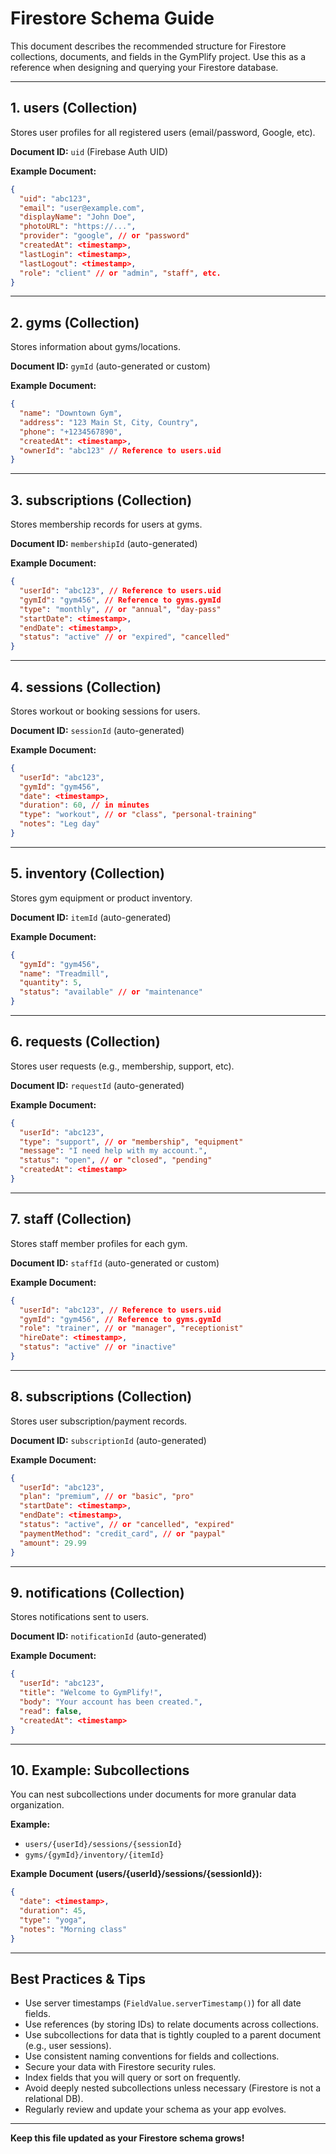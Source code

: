 # Firestore Schema Guide

This document describes the recommended structure for Firestore collections, documents, and fields in the GymPlify project. Use this as a reference when designing and querying your Firestore database.

---

## 1. users (Collection)
Stores user profiles for all registered users (email/password, Google, etc).

**Document ID:** `uid` (Firebase Auth UID)

**Example Document:**
```json
{
  "uid": "abc123",
  "email": "user@example.com",
  "displayName": "John Doe",
  "photoURL": "https://...",
  "provider": "google", // or "password"
  "createdAt": <timestamp>,
  "lastLogin": <timestamp>,
  "lastLogout": <timestamp>,
  "role": "client" // or "admin", "staff", etc.
}
```

---

## 2. gyms (Collection)
Stores information about gyms/locations.

**Document ID:** `gymId` (auto-generated or custom)

**Example Document:**
```json
{
  "name": "Downtown Gym",
  "address": "123 Main St, City, Country",
  "phone": "+1234567890",
  "createdAt": <timestamp>,
  "ownerId": "abc123" // Reference to users.uid
}
```

---

## 3. subscriptions (Collection)
Stores membership records for users at gyms.

**Document ID:** `membershipId` (auto-generated)

**Example Document:**
```json
{
  "userId": "abc123", // Reference to users.uid
  "gymId": "gym456", // Reference to gyms.gymId
  "type": "monthly", // or "annual", "day-pass"
  "startDate": <timestamp>,
  "endDate": <timestamp>,
  "status": "active" // or "expired", "cancelled"
}
```

---

## 4. sessions (Collection)
Stores workout or booking sessions for users.

**Document ID:** `sessionId` (auto-generated)

**Example Document:**
```json
{
  "userId": "abc123",
  "gymId": "gym456",
  "date": <timestamp>,
  "duration": 60, // in minutes
  "type": "workout", // or "class", "personal-training"
  "notes": "Leg day"
}
```

---

## 5. inventory (Collection)
Stores gym equipment or product inventory.

**Document ID:** `itemId` (auto-generated)

**Example Document:**
```json
{
  "gymId": "gym456",
  "name": "Treadmill",
  "quantity": 5,
  "status": "available" // or "maintenance"
}
```

---

## 6. requests (Collection)
Stores user requests (e.g., membership, support, etc).

**Document ID:** `requestId` (auto-generated)

**Example Document:**
```json
{
  "userId": "abc123",
  "type": "support", // or "membership", "equipment"
  "message": "I need help with my account.",
  "status": "open", // or "closed", "pending"
  "createdAt": <timestamp>
}
```

---

## 7. staff (Collection)
Stores staff member profiles for each gym.

**Document ID:** `staffId` (auto-generated or custom)

**Example Document:**
```json
{
  "userId": "abc123", // Reference to users.uid
  "gymId": "gym456", // Reference to gyms.gymId
  "role": "trainer", // or "manager", "receptionist"
  "hireDate": <timestamp>,
  "status": "active" // or "inactive"
}
```

---

## 8. subscriptions (Collection)
Stores user subscription/payment records.

**Document ID:** `subscriptionId` (auto-generated)

**Example Document:**
```json
{
  "userId": "abc123",
  "plan": "premium", // or "basic", "pro"
  "startDate": <timestamp>,
  "endDate": <timestamp>,
  "status": "active", // or "cancelled", "expired"
  "paymentMethod": "credit_card", // or "paypal"
  "amount": 29.99
}
```

---

## 9. notifications (Collection)
Stores notifications sent to users.

**Document ID:** `notificationId` (auto-generated)

**Example Document:**
```json
{
  "userId": "abc123",
  "title": "Welcome to GymPlify!",
  "body": "Your account has been created.",
  "read": false,
  "createdAt": <timestamp>
}
```

---

## 10. Example: Subcollections
You can nest subcollections under documents for more granular data organization.

**Example:**
- `users/{userId}/sessions/{sessionId}`
- `gyms/{gymId}/inventory/{itemId}`

**Example Document (users/{userId}/sessions/{sessionId}):**
```json
{
  "date": <timestamp>,
  "duration": 45,
  "type": "yoga",
  "notes": "Morning class"
}
```

---

## Best Practices & Tips
- Use server timestamps (`FieldValue.serverTimestamp()`) for all date fields.
- Use references (by storing IDs) to relate documents across collections.
- Use subcollections for data that is tightly coupled to a parent document (e.g., user sessions).
- Use consistent naming conventions for fields and collections.
- Secure your data with Firestore security rules.
- Index fields that you will query or sort on frequently.
- Avoid deeply nested subcollections unless necessary (Firestore is not a relational DB).
- Regularly review and update your schema as your app evolves.

---

**Keep this file updated as your Firestore schema grows!**
